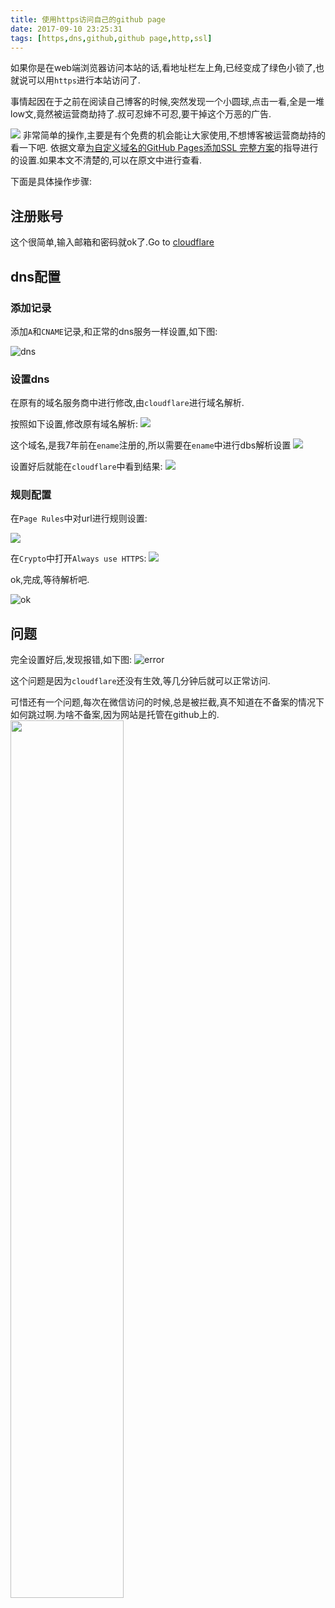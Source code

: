 ```yaml
---
title: 使用https访问自己的github page
date: 2017-09-10 23:25:31
tags: [https,dns,github,github page,http,ssl]
---
```


如果你是在web端浏览器访问本站的话,看地址栏左上角,已经变成了绿色小锁了,也就说可以用`https`进行本站访问了.

事情起因在于之前在阅读自己博客的时候,突然发现一个小圆球,点击一看,全是一堆low文,竟然被运营商劫持了.叔可忍婶不可忍,要干掉这个万恶的广告.

![](http://ou1djxzjh.bkt.clouddn.com/blog/image/qjj20cm09gmxv.jpg-s)
非常简单的操作,主要是有个免费的机会能让大家使用,不想博客被运营商劫持的看一下吧.
依据文章[为自定义域名的GitHub Pages添加SSL 完整方案](https://segmentfault.com/a/1190000007740693)的指导进行的设置.如果本文不清楚的,可以在原文中进行查看.

下面是具体操作步骤:

<!--more-->

## 注册账号

这个很简单,输入邮箱和密码就ok了.Go to [cloudflare](https://www.cloudflare.com)

## dns配置

### 添加记录
添加`A`和`CNAME`记录,和正常的dns服务一样设置,如下图:

![dns](http://ou1djxzjh.bkt.clouddn.com/blog/image/WX20170906-145702@2x.png-s)

### 设置dns
在原有的域名服务商中进行修改,由`cloudflare`进行域名解析.

按照如下设置,修改原有域名解析:
![](http://ou1djxzjh.bkt.clouddn.com/blog/image/WX20170906-144536@2x.png-s)


这个域名,是我7年前在`ename`注册的,所以需要在`ename`中进行dbs解析设置
![](http://ou1djxzjh.bkt.clouddn.com/blog/image/WX20170906-150718.png-s)

设置好后就能在`cloudflare`中看到结果:
![](http://ou1djxzjh.bkt.clouddn.com/blog/image/WX20170906-145715@2x.png-s)

### 规则配置
在`Page Rules`中对url进行规则设置:

![](http://ou1djxzjh.bkt.clouddn.com/blog/image/WX20170906-145104@2x.png-s)

在`Crypto`中打开`Always use HTTPS`:
![](http://ou1djxzjh.bkt.clouddn.com/blog/image/WX20170906-151410@2x.png-s)

ok,完成,等待解析吧.

![ok](http://ou1djxzjh.bkt.clouddn.com/blog/image/WX20170906-150012.png-s)


## 问题

完全设置好后,发现报错,如下图:
![error](http://ou1djxzjh.bkt.clouddn.com/blog/image/WX20170906-145318.png-s)

这个问题是因为`cloudflare`还没有生效,等几分钟后就可以正常访问.


可惜还有一个问题,每次在微信访问的时候,总是被拦截,真不知道在不备案的情况下如何跳过啊.为啥不备案,因为网站是托管在github上的.
<img src="http://ou1djxzjh.bkt.clouddn.com/blog/image/WechatIMG187.png-s" width="60%" />